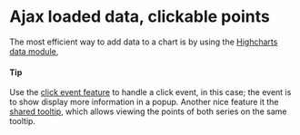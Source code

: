 # Ajax loaded data, clickable points
The most efficient way to add data to a chart is by using the [Highcharts data module](https://www.highcharts.com/docs/working-with-data/data-module),

#### Tip
Use the [click event feature](https://api.highcharts.com/highcharts/series%3Cline%3E.point.events.click) to handle a click event, in this case; the event is to show display more information in a popup.
Another nice feature it the [shared tooltip](https://api.highcharts.com/highcharts/tooltip.shared), which allows viewing the points of both series on the same tooltip.